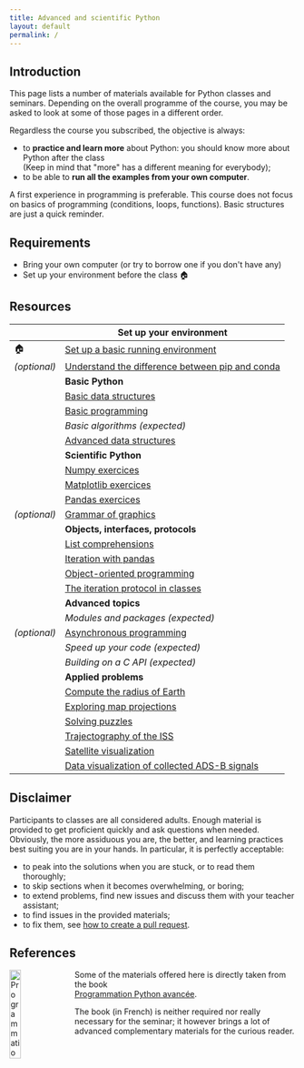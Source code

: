 ```yaml
---
title: Advanced and scientific Python
layout: default
permalink: /
---
```


## Introduction

This page lists a number of materials available for Python classes and seminars. Depending on the overall programme of the course, you may be asked to look at some of those pages in a different order.

Regardless the course you subscribed, the objective is always:

- to **practice and learn more** about Python: you should know more about Python after the class  
  (Keep in mind that "more" has a different meaning for everybody);
- to be able to **run all the examples from your own computer**.

A first experience in programming is preferable. This course does not focus on basics of programming (conditions, loops, functions). Basic structures are just a quick reminder.

## Requirements

- Bring your own computer (or try to borrow one if you don't have any)
- Set up your environment before the class 🏠

## Resources

|              | **Set up your environment**                                              |
| ------------ | ------------------------------------------------------------------------ |
| 🏠           | [Set up a basic running environment](pages/setup.md)                     |
| _(optional)_ | [Understand the difference between pip and conda](pages/dependencies.md) |
|              | **Basic Python**                                                         |
|              | [Basic data structures](pages/basic.md)                                  |
|              | [Basic programming](pages/exercices.md)                                  |
|              | _Basic algorithms (expected)_                                            |
|              | [Advanced data structures](pages/structures.md)                          |
|              | **Scientific Python**                                                    |
|              | [Numpy exercices](pages/numpy.md)                                        |
|              | [Matplotlib exercices](pages/matplotlib.md)                              |
|              | [Pandas exercices](pages/pandas.md)                                      |
| _(optional)_ | [Grammar of graphics](/python/altair)                                    |
|              | **Objects, interfaces, protocols**                                       |
|              | [List comprehensions](pages/comprehensions.md)                           |
|              | [Iteration with pandas](pages/pandas_iterate.md)                         |
|              | [Object-oriented programming](pages/objects.md)                          |
|              | [The iteration protocol in classes](pages/pandas_oo.md)                  |
|              | **Advanced topics**                                                      |
|              | _Modules and packages (expected)_                                        |
| _(optional)_ | [Asynchronous programming](pages/asyncio.md)                             |
|              | _Speed up your code (expected)_                                          |
|              | _Building on a C API (expected)_                                         |
|              | **Applied problems**                                                     |
|              | [Compute the radius of Earth](cassini)                                   |
|              | [Exploring map projections](mapmaking)                                   |
|              | [Solving puzzles](pages/puzzles.md)                                      |
|              | [Trajectography of the ISS](space_station)                               |
|              | [Satellite visualization](labs/satellites/)                              |
|              | [Data visualization of collected ADS-B signals](labs/adsb/dump1090.md)   |

## Disclaimer

Participants to classes are all considered adults. Enough material is provided to get proficient quickly and ask questions when needed. Obviously, the more assiduous you are, the better, and learning practices best suiting you are in your hands. In particular, it is perfectly acceptable:

- to peak into the solutions when you are stuck, or to read them thoroughly;
- to skip sections when it becomes overwhelming, or boring;
- to extend problems, find new issues and discuss them with your teacher assistant;
- to find issues in the provided materials;
- to fix them, see [how to create a pull request](https://help.github.com/en/articles/creating-a-pull-request).

## References

<a href="https://www.xoolive.org/python/">
  <img src="https://www.xoolive.org/python/_static/9782100815982_thumb.jpg"
       alt="Programmation Python avancée" width="20%" align="left"
       style="margin-right: 1em"/>
</a>

Some of the materials offered here is directly taken from the book  
[Programmation Python avancée](https://www.xoolive.org/python/).

The book (in French) is neither required nor really necessary for the seminar; it however brings a lot of advanced complementary materials for the curious reader.
